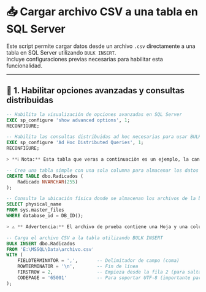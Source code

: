 # 📥 Cargar archivo CSV a una tabla en SQL Server

Este script permite cargar datos desde un archivo `.csv` directamente a una tabla en SQL Server utilizando `BULK INSERT`.  
Incluye configuraciones previas necesarias para habilitar esta funcionalidad.

---

## 🔧 1. Habilitar opciones avanzadas y consultas distribuidas

```sql
-- Habilita la visualización de opciones avanzadas en SQL Server
EXEC sp_configure 'show advanced options', 1;
RECONFIGURE;

-- Habilita las consultas distribuidas ad hoc necesarias para usar BULK INSERT desde archivos
EXEC sp_configure 'Ad Hoc Distributed Queries', 1;
RECONFIGURE;

> **ℹ️ Nota:** Esta tabla que veras a continuaciòn es un ejemplo, la cantidad de columnas depende de la necesidad.

-- Crea una tabla simple con una sola columna para almacenar los datos importados
CREATE TABLE dbo.Radicados (
    Radicado NVARCHAR(255)
);

-- Consulta la ubicación física donde se almacenan los archivos de la base de datos
SELECT physical_name
FROM sys.master_files
WHERE database_id = DB_ID();

> ⚠️ ** Advertencia:** El archivo de prueba contiene una Hoja y una columna la cual se llama Radicado.

-- Carga el archivo CSV a la tabla utilizando BULK INSERT
BULK INSERT dbo.Radicados
FROM 'E:\MSSQL\Data\archivo.csv'
WITH (
    FIELDTERMINATOR = ',',       -- Delimitador de campo (coma)
    ROWTERMINATOR = '\n',        -- Fin de línea
    FIRSTROW = 2,                -- Empieza desde la fila 2 (para saltar encabezados)
    CODEPAGE = '65001'           -- Para soportar UTF-8 (importante para caracteres especiales)
);
